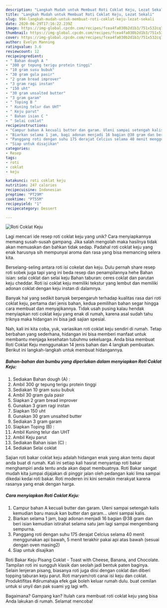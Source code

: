 ```yaml
---
description: "Langkah Mudah untuk Membuat Roti Coklat Keju, Lezat Sekali"
title: "Langkah Mudah untuk Membuat Roti Coklat Keju, Lezat Sekali"
slug: 994-langkah-mudah-untuk-membuat-roti-coklat-keju-lezat-sekali
date: 2020-06-29T17:16:22.239Z
image: https://img-global.cpcdn.com/recipes/fcea4fa030b2d1b3/751x532cq70/roti-coklat-keju-foto-resep-utama.jpg
thumbnail: https://img-global.cpcdn.com/recipes/fcea4fa030b2d1b3/751x532cq70/roti-coklat-keju-foto-resep-utama.jpg
cover: https://img-global.cpcdn.com/recipes/fcea4fa030b2d1b3/751x532cq70/roti-coklat-keju-foto-resep-utama.jpg
author: Evelyn Manning
ratingvalue: 3.6
reviewcount: 12
recipeingredient:
- " Bahan dough A "
- "300 gr tepung terigu protein tinggi"
- "10 gram susu bubuk"
- "30 gram gula pasir"
- "2 gram bread improver"
- "3 gram ragi instan"
- "150 uht"
- "30 gram unsalted butter"
- "3 gram garam"
- " Toping B "
- " Kuning telur dan UHT"
- " Keju parut"
- " Bahan isian C "
- " Selai coklat"
recipeinstructions:
- "Campur bahan A kecuali butter dan garam. Uleni sampai setengah kalis kemudian baru masuk kan butter dan garam... uleni sampai kalis."
- "Biarkan selama 1 jam, bagi adonan menjadi 16 bagian @38 gram dan beri isian kemudian istirahat selama satu jam lagi sampai mengembang sempurna."
- "Panggang roti dengan suhu 175 derajat Celcius selama 40 menit menggunakan api bawah, 5 menit terakhir pakai api atas bawah (sesuai dengan oven masing2)"
- "Siap untuk disajikan"
categories:
- Resep
tags:
- roti
- coklat
- keju

katakunci: roti coklat keju 
nutrition: 247 calories
recipecuisine: Indonesian
preptime: "PT29M"
cooktime: "PT55M"
recipeyield: "1"
recipecategory: Dessert

---
```



![Roti Coklat Keju](https://img-global.cpcdn.com/recipes/fcea4fa030b2d1b3/751x532cq70/roti-coklat-keju-foto-resep-utama.jpg)

Lagi mencari ide resep roti coklat keju yang unik? Cara menyiapkannya memang susah-susah gampang. Jika salah mengolah maka hasilnya tidak akan memuaskan dan bahkan tidak sedap. Padahal roti coklat keju yang enak harusnya sih mempunyai aroma dan rasa yang bisa memancing selera kita.

Berselang-seling antara roti isi cokelat dan keju. Dulu pernah share resep roti sobek juga tapi yang ini beda resep dan penampilannya hehe Bahan isian: selai coklat dan selai keju Bahan taburan: ceres coklat dan parutan keju cheddar. Roti isi coklat keju memiliki tekstur yang lembut dan memiliki adonan coklat dengan keju instan di dalamnya.

Banyak hal yang sedikit banyak berpengaruh terhadap kualitas rasa dari roti coklat keju, pertama dari jenis bahan, kedua pemilihan bahan segar hingga cara membuat dan menyajikannya. Tidak usah pusing kalau hendak menyiapkan roti coklat keju yang enak di rumah, karena asal sudah tahu triknya maka hidangan ini bisa jadi sajian spesial.


Nah, kali ini kita coba, yuk, variasikan roti coklat keju sendiri di rumah. Tetap berbahan yang sederhana, hidangan ini bisa memberi manfaat untuk membantu menjaga kesehatan tubuhmu sekeluarga. Anda bisa membuat Roti Coklat Keju menggunakan 14 jenis bahan dan 4 langkah pembuatan. Berikut ini langkah-langkah untuk membuat hidangannya.

<!--inarticleads1-->

##### Bahan-bahan dan bumbu yang diperlukan dalam menyiapkan Roti Coklat Keju:

1. Sediakan  Bahan dough (A) :
1. Ambil 300 gr tepung terigu protein tinggi
1. Sediakan 10 gram susu bubuk
1. Ambil 30 gram gula pasir
1. Siapkan 2 gram bread improver
1. Gunakan 3 gram ragi instan
1. Siapkan 150 uht
1. Gunakan 30 gram unsalted butter
1. Sediakan 3 gram garam
1. Siapkan  Toping (B) :
1. Ambil  Kuning telur dan UHT
1. Ambil  Keju parut
1. Sediakan  Bahan isian (C) :
1. Sediakan  Selai coklat


Sajian roti bakar coklat keju adalah hidangan enak yang akan tentu dapat anda buat di rumah. Kali ini setiap kali hasrat menyantap roti bakar menghampiri anda tentu anda akan dapat membuatnya. Roti Bakar sangat mudah kita jumpai dijajakan di pinggir jalan oleh pedangan kaki lima sampai dikedai kedai roti bakar. Roti moderen ini kini semakin merakyat karena rasanya yang enak dengan harga. 

<!--inarticleads2-->

##### Cara menyiapkan Roti Coklat Keju:

1. Campur bahan A kecuali butter dan garam. Uleni sampai setengah kalis kemudian baru masuk kan butter dan garam... uleni sampai kalis.
1. Biarkan selama 1 jam, bagi adonan menjadi 16 bagian @38 gram dan beri isian kemudian istirahat selama satu jam lagi sampai mengembang sempurna.
1. Panggang roti dengan suhu 175 derajat Celcius selama 40 menit menggunakan api bawah, 5 menit terakhir pakai api atas bawah (sesuai dengan oven masing2)
1. Siap untuk disajikan


Roti Bakar Keju Pisang Coklat - Toast with Cheese, Banana, and Chocolate. Tampilan roti ini sungguh klasik dan seolah jadi bentuk paten baginya. Selain lenjeran pisang, biasanya roti juga diisi dengan coklat dan diberi topping taburan keju parut. Roti maryam/roti canai isi keju dan coklat. Produktifitas #dirumahaja efek gak boleh keluar rumah dulu. buat cemilan untuk si unyil dan pak suami yg lagi wfh. 

Bagaimana? Gampang kan? Itulah cara membuat roti coklat keju yang bisa Anda lakukan di rumah. Selamat mencoba!
